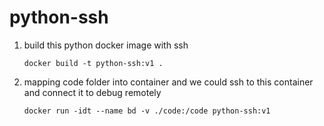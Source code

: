 # python-ssh

1. build this python docker image with ssh

   `docker build -t python-ssh:v1 .`

2. mapping code folder into container and we could ssh to this container and connect it  to debug remotely

   `docker run -idt --name bd -v ./code:/code python-ssh:v1`

